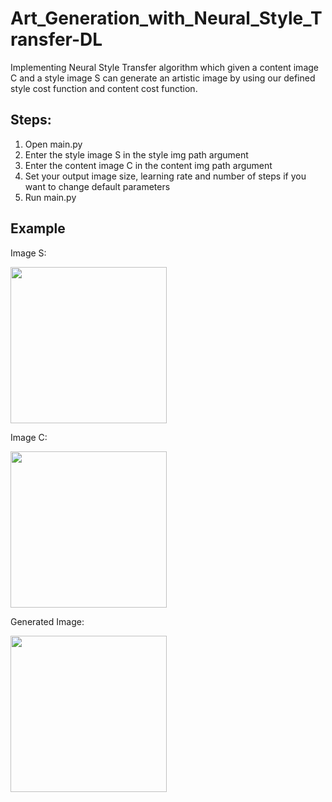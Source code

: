 # Art_Generation_with_Neural_Style_Transfer-DL
Implementing Neural Style Transfer algorithm which given a content image C and a style image S can generate an artistic image by using our defined style cost function and content cost function.

## Steps:

1) Open main.py
2) Enter the style image S in the style img path argument
3) Enter the content image C in the content img path argument
4) Set your output image size, learning rate and number of steps if you want to change default parameters
5) Run main.py

## Example
Image S:

<img src="https://github.com/user-attachments/assets/242508fc-cb53-4c1c-bbbf-a4cf607c3cb6" width="250" height="250">

Image C:

<img src="https://github.com/user-attachments/assets/94c431da-a0a0-494d-975c-fd1eeda5c64d" width="250" height="250">

Generated Image:

<img src="https://github.com/user-attachments/assets/045b6af4-5222-4b87-aa05-34b5f3515db1" width="250" height="250">




